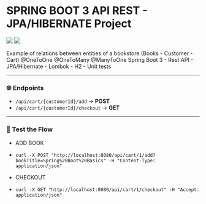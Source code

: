 # SPRING BOOT 3 API REST - JPA/HIBERNATE Project

![](https://img.shields.io/badge/SpringBoot-3-green)
![](https://img.shields.io/badge/Database-H2-blue.svg)

Example of relations between entities of a bookstore (Books - Customer - Cart)
@OneToOne @OneToMany @ManyToOne
Spring Boot 3 - Rest API - JPA/Hibernate - Lombok - H2 - Unit tests

---

### 🌐 Endpoints
- `/api/cart/{customerId}/add` → **POST**
- `/api/cart/{customerId}/checkout` → **GET**

---

### 🧪 Test the Flow

- ADD BOOK
- `curl -X POST "http://localhost:8080/api/cart/1/add?bookTitle=Spring%20Boot%20Basics" -H "Content-Type: application/json"`

- CHECKOUT
- `curl -X GET "http://localhost:8080/api/cart/1/checkout" -H "Accept: application/json"`
